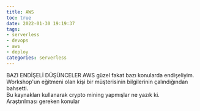 ```yaml
---
title: AWS
toc: true
date: 2022-01-30 19:19:37
tags: 
- serverless
- devops
- aws
- deploy
categories: serverless
---
```




BAZI ENDİŞELİ DÜŞÜNCELER
AWS güzel fakat bazı konularda endişeliyim.\
Workshop'un eğitmeni olan kişi bir müşterisinin bilgilerinin çalındığından bahsetti.\
Bu kaynakları kullanarak crypto mining yapmışlar ne yazık ki.\
Araştırılması gereken konular